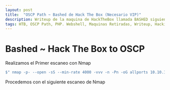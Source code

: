 ```yaml
---
layout: post
title:  "OSCP Path ~ Bashed de Hack The Box (Necesario VIP)"
description: Writeup de la maquina de HackTheBox llamada BASHED siguiendo el PATH para el OSCP
tags: HTB, OSCP Path, PHP. Webshell, Maquinas Retiradas, Writeup, Hacking
---
```


# Bashed ~ Hack The Box to OSCP

Realizamos el Primer escaneo con Nmap
```bash
$" nmap -p- --open -sS --min-rate 4000 -vvv -n -Pn -oG allports 10.10.10.3       "
``` 
Procedemos con el siguiente escaneo de Nmap
```bash
